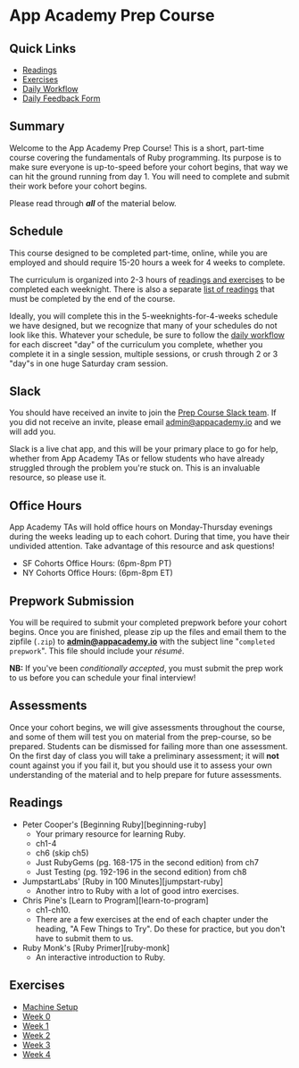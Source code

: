 # App Academy Prep Course

## Quick Links

* [Readings](#readings)
* [Exercises](#exercises)
* [Daily Workflow][workflow]
* [Daily Feedback Form][feedback-form-ny-2016-02-08]

[workflow]: ./workflow.md
[feedback-form-ny-2016-02-08]: https://docs.google.com/forms/d/1z5Vc9tIRRh6_k3DhVaokz4vm9mRVjelB8fUGJRU28ls/viewform

## Summary

Welcome to the App Academy Prep Course! This is a short, part-time
course covering the fundamentals of Ruby programming. Its purpose is to
make sure everyone is up-to-speed before your cohort begins, that way we
can hit the ground running from day 1. You will need to complete and
submit their work before your cohort begins.

Please read through ***all*** of the material below.

## Schedule

This course designed to be completed part-time, online, while you are
employed and should require 15-20 hours a week for 4 weeks to complete.

The curriculum is organized into 2-3 hours of [readings and
exercises](#exercises) to be completed each weeknight.  There is also a
separate [list of readings](#readings) that must be completed by the end
of the course.

Ideally, you will complete this in the 5-weeknights-for-4-weeks schedule
we have designed, but we recognize that many of your schedules do not
look like this. Whatever your schedule, be sure to follow the [daily
workflow][workflow] for each discreet "day" of the curriculum you
complete, whether you complete it in a single session, multiple
sessions, or crush through 2 or 3 "day"s in one huge Saturday cram
session.

## Slack

You should have received an invite to join the [Prep Course Slack
team][prep-course-slack]. If you did not receive an invite, please email
admin@appacademy.io and we will add you.

Slack is a live chat app, and this will be your primary place to go for
help, whether from App Academy TAs or fellow students who have already
struggled through the problem you're stuck on. This is an invaluable
resource, so please use it.

[prep-course-slack]: https://app-academy-prep.slack.com/

## Office Hours

App Academy TAs will hold office hours on Monday-Thursday evenings
during the weeks leading up to each cohort. During that time, you have
their undivided attention. Take advantage of this resource and ask
questions!

- SF Cohorts Office Hours: (6pm-8pm PT)
- NY Cohorts Office Hours: (6pm-8pm ET)

## Prepwork Submission

You will be required to submit your completed prepwork before your
cohort begins. Once you are finished, please zip up the files and email
them to  the zipfile (`.zip`) to **admin@appacademy.io** with the
subject line "`completed prepwork`". This file should include your
_résumé_.

**NB:** If you've been _conditionally accepted_, you must submit the
prep work to us before you can schedule your final interview!

## Assessments

Once your cohort begins, we will give assessments throughout the course,
and some of them will test you on material from the prep-course, so be
prepared. Students can be dismissed for failing more than one
assessment. On the first day of class you will take a preliminary
assessment; it will **not** count against you if you fail it, but you
should use it to assess your own understanding of the material and to
help prepare for future assessments.

## Readings

- Peter Cooper's [Beginning Ruby][beginning-ruby]
  - Your primary resource for learning Ruby.
  - ch1-4
  - ch6 (skip ch5)
  - Just RubyGems (pg. 168-175 in the second edition) from ch7
  - Just Testing (pg. 192-196 in the second edition) from ch8
- JumpstartLabs' [Ruby in 100 Minutes][jumpstart-ruby]
  - Another intro to Ruby with a lot of good intro exercises.
- Chris Pine's [Learn to Program][learn-to-program]
  - ch1-ch10.
  - There are a few exercises at the end of each chapter under the
    heading, "A Few Things to Try". Do these for practice, but you
    don't have to submit them to us.
- Ruby Monk's [Ruby Primer][ruby-monk]
  - An interactive introduction to Ruby.

## Exercises

- [Machine Setup][machine-setup]
- [Week 0](./w0/)
- [Week 1](./w1/)
- [Week 2](./w2/)
- [Week 3](./w3/)
- [Week 4](./w4/)

[machine-setup]: ./environment-setup.md
